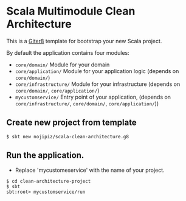 # Scala Multimodule Clean Architecture

This is a [Giter8](http://www.foundweekends.org/giter8/) template for bootstrap your new Scala project.

By default the application contains four modules:
* `core/domain/` Module for your domain
* `core/application/` Module for your application logic (depends on `core/domain/`)
* `core/infrastructure/` Module for your infrastructure (depends on `core/domain/`, `core/application/`)
* `mycustomservice/` Entry point of your application, (depends on `core/infrastructure/`, `core/domain/`, `core/application/`))

## Create new project from template
```shell
$ sbt new nojipiz/scala-clean-architecture.g8
```

## Run the application.
- Replace 'mycustomeservice' with the name of your project.
```shell
$ cd clean-architecture-project
$ sbt
sbt:root> mycustomservice/run
```
